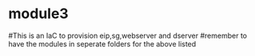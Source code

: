 # module3
#This is an IaC to provision eip,sg,webserver and dserver
#remember to have the modules in seperate folders for the above listed  
